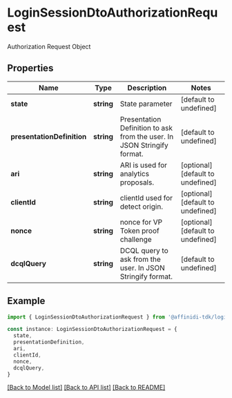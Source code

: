 # LoginSessionDtoAuthorizationRequest

Authorization Request Object

## Properties

| Name                       | Type       | Description                                                             | Notes                             |
| -------------------------- | ---------- | ----------------------------------------------------------------------- | --------------------------------- |
| **state**                  | **string** | State parameter                                                         | [default to undefined]            |
| **presentationDefinition** | **string** | Presentation Definition to ask from the user. In JSON Stringify format. | [default to undefined]            |
| **ari**                    | **string** | ARI is used for analytics proposals.                                    | [optional] [default to undefined] |
| **clientId**               | **string** | clientId used for detect origin.                                        | [optional] [default to undefined] |
| **nonce**                  | **string** | nonce for VP Token proof challenge                                      | [optional] [default to undefined] |
| **dcqlQuery**              | **string** | DCQL query to ask from the user. In JSON Stringify format.              | [default to undefined]            |

## Example

```typescript
import { LoginSessionDtoAuthorizationRequest } from '@affinidi-tdk/login-configuration-client'

const instance: LoginSessionDtoAuthorizationRequest = {
  state,
  presentationDefinition,
  ari,
  clientId,
  nonce,
  dcqlQuery,
}
```

[[Back to Model list]](../README.md#documentation-for-models) [[Back to API list]](../README.md#documentation-for-api-endpoints) [[Back to README]](../README.md)
